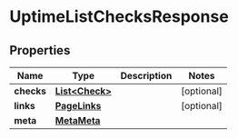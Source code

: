 

# UptimeListChecksResponse


## Properties

| Name | Type | Description | Notes |
|------------ | ------------- | ------------- | -------------|
|**checks** | [**List&lt;Check&gt;**](Check.md) |  |  [optional] |
|**links** | [**PageLinks**](PageLinks.md) |  |  [optional] |
|**meta** | [**MetaMeta**](MetaMeta.md) |  |  |



